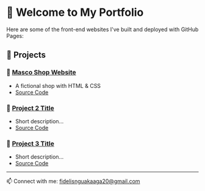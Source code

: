 # 👋 Welcome to My Portfolio

Here are some of the front-end websites I've built and deployed with GitHub Pages:

## 🚀 Projects

### 🔹 [Masco Shop Website](https://fidelisnguakaaga20.github.io/masco-site/)
- A fictional shop with HTML & CSS
- [Source Code](https://github.com/fidelisnguakaaga20/masco-site)

### 🔹 [Project 2 Title](https://fidelisnguakaaga20.github.io/project2-folder/)
- Short description...
- [Source Code](https://github.com/fidelisnguakaaga20/project2-folder)

### 🔹 [Project 3 Title](https://fidelisnguakaaga20.github.io/project3-folder/)
- Short description...
- [Source Code](https://github.com/fidelisnguakaaga20/project3-folder)

---

📫 Connect with me: fidelisnguakaaga20@gmail.com

